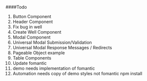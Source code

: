 
####Todo
1. Button Component
2. Header Component
3. Fix bug in well
4. Create Well Component
5. Modal Component
6. Universal Modal Submission/Validation
7. Universal Modal Response Messages / Redirects
8. Pageable Object example
9. Table Components
10. Update fomantic
11. demo needs implementation of fomantic
12. Automation needs copy of demo styles not fomantic npm install